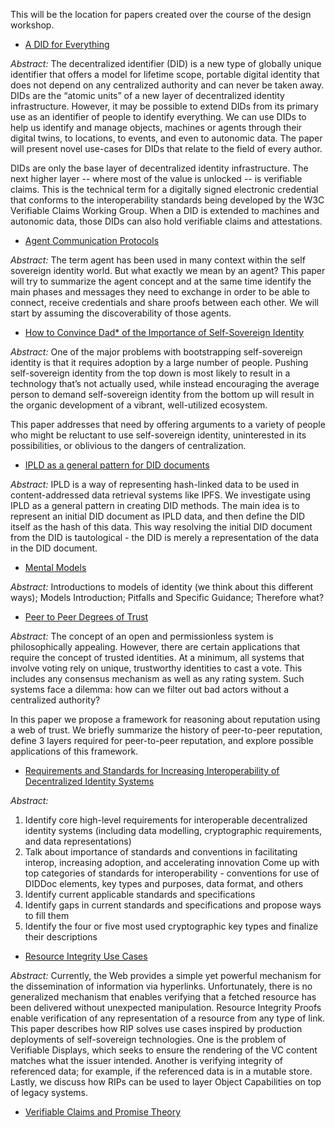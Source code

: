 This will be the location for papers created over the course of the design workshop.

   * [A DID for Everything](https://github.com/WebOfTrustInfo/rwot7/blob/master/draft-documents/A_DID_for_everything.md)
   
*Abstract:* The decentralized identifier (DID) is a new type of globally unique identifier that offers a model for lifetime scope, portable digital identity that does not depend on any centralized authority and can never be taken away. DIDs are the “atomic units” of a new layer of decentralized identity infrastructure. However, it may be possible to extend DIDs from its primary use as an identifier of people to identify everything. We can use DIDs to help us identify and manage objects, machines or agents through their digital twins, to locations, to events, and even to autonomic data. The paper will present novel use-cases for DIDs that relate to the field of every author.

DIDs are only the base layer of decentralized identity infrastructure. The next higher layer -- where most of the value is unlocked -- is verifiable claims. This is the technical term for a digitally signed electronic credential that conforms to the interoperability standards being developed by the W3C Verifiable Claims Working Group. When a DID is extended to machines and autonomic data, those DIDs can also hold verifiable claims and attestations.

   * [Agent Communication Protocols](https://github.com/WebOfTrustInfo/rwot7/blob/master/draft-documents/Agent-Communication-Protocols.md)
   
*Abstract:* The term agent has been used in many context within the self sovereign identity world. But what exactly we mean by an agent? This paper will try to summarize the agent concept and at the same time identify the main phases and messages they need to exchange in order to be able to connect, receive credentials and share proofs between each other. We will start by assuming the discoverability of those agents.

   * [How to Convince Dad\* of the Importance of Self-Sovereign Identity](https://github.com/WebOfTrustInfo/rwot7/blob/master/draft-documents/convincing-dad.md)
   
*Abstract:* One of the major problems with bootstrapping self-sovereign identity is that it requires adoption by a large number of people. Pushing self-sovereign identity from the top down is most likely to result in a technology that’s not actually used, while instead encouraging the average person to demand self-sovereign identity from the bottom up will result in the organic development of a vibrant, well-utilized ecosystem.

This paper addresses that need by offering arguments to a variety of people who might be reluctant to use self-sovereign identity, uninterested in its possibilities, or oblivious to the dangers of centralization.

   * [IPLD as a general pattern for DID documents](https://github.com/WebOfTrustInfo/rwot7/blob/master/draft-documents/ipld_did_documents.md)
   
*Abstract:* IPLD is a way of representing hash-linked data to be used in content-addressed data retrieval systems like IPFS. We investigate using IPLD as a general pattern in creating DID methods. The main idea is to represent an initial DID document as IPLD data, and then define the DID itself as the hash of this data. This way resolving the initial DID document from the DID is tautological - the DID is merely a representation of the data in the DID document.

   * [Mental Models](https://github.com/WebOfTrustInfo/rwot7/blob/master/draft-documents/mental-models.md)
   
*Abstract:* Introductions to models of identity (we think about this different ways); Models Introduction; Pitfalls and Specific Guidance; Therefore what?

   * [Peer to Peer Degrees of Trust](https://github.com/WebOfTrustInfo/rwot7/blob/master/draft-documents/peer-to-peer-degrees-of-trust.md)
   
*Abstract:* The concept of an open and permissionless system is philosophically appealing. However, there are certain applications that require the concept of trusted identities. At a minimum, all systems that involve voting rely on unique, trustworthy identities to cast a vote. This includes any consensus mechanism as well as any rating system. Such systems face a dilemma: how can we filter out bad actors without a centralized authority?

In this paper we propose a framework for reasoning about reputation using a web of trust. We briefly summarize the history of peer-to-peer reputation, define 3 layers required for peer-to-peer reputation, and explore possible applications of this framework.

   * [Requirements and Standards for Increasing Interoperability of Decentralized Identity Systems](https://github.com/burnburn/rwot7/blob/patch-3/draft-documents/Requirements_and_Standards_for_Increasing_Interoperability_of_Decentralized_Identity_Systems.md)
   
*Abstract:* 
   1. Identify core high-level requirements for interoperable decentralized identity systems (including data modelling, cryptographic requirements, and data representations)
   2. Talk about importance of standards and conventions in facilitating interop, increasing adoption, and accelerating innovation
Come up with top categories of standards for interoperability - conventions for use of DIDDoc elements, key types and purposes, data format, and others
   3. Identify current applicable standards and specifications
   4. Identify gaps in current standards and specifications and propose ways to fill them
   5. Identify the four or five most used cryptographic key types and finalize their descriptions

   * [Resource Integrity Use Cases](https://github.com/WebOfTrustInfo/rwot7/blob/master/draft-documents/resource_integrity_use_cases.md)
   
*Abstract:* Currently, the Web provides a simple yet powerful mechanism for the dissemination of information via hyperlinks. Unfortunately, there is no generalized mechanism that enables verifying that a fetched resource has been delivered without unexpected manipulation. Resource Integrity Proofs enable verification of any representation of a resource from any type of link. This paper describes how RIP solves use cases inspired by production deployments of self-sovereign technologies. One is the problem of Verifiable Displays, which seeks to ensure the rendering of the VC content matches what the issuer intended. Another is verifying integrity of referenced data; for example, if the referenced data is in a mutable store. Lastly, we discuss how RIPs can be used to layer Object Capabilities on top of legacy systems.

   * [Verifiable Claims and Promise Theory](https://github.com/WebOfTrustInfo/rwot7/blob/master/draft-documents/Verifiable_Claims_Promise_Theory.org)
